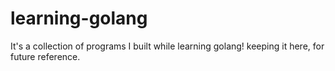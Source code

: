 # learning-golang
It's a collection of programs I built while learning golang! keeping it here, for future reference.
